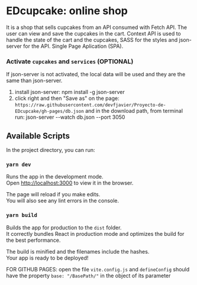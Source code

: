 # EDcupcake: online shop

It is a shop that sells cupcakes from an API consumed with Fetch API.
The user can view and save the cupcakes in the cart.
Context API is used to handle the state of the cart and the cupcakes, SASS for the styles and json-server for the API.
Single Page Aplication (SPA).

### Activate `cupcakes` and `services` (OPTIONAL)

If json-server is not activated, the local data will be used and they are the same than json-server.

1. install json-server: npm install -g json-server
2. click right and then "Save as" on the page: `https://raw.githubusercontent.com/devfjavier/Proyecto-de-EDcupcake/gh-pages/db.json` and in the download path, from terminal run: json-server --watch db.json --port 3050
## Available Scripts

In the project directory, you can run:

### `yarn dev`

Runs the app in the development mode.\
Open [http://localhost:3000](http://localhost:3000) to view it in the browser.

The page will reload if you make edits.\
You will also see any lint errors in the console.

### `yarn build`

Builds the app for production to the `dist` folder.\
It correctly bundles React in production mode and optimizes the build for the best performance.

The build is minified and the filenames include the hashes.\
Your app is ready to be deployed!

FOR GITHUB PAGES: open the file `vite.config.js` and `defineConfig` should have the property `base: "/BasePath/"` in the object of its parameter
